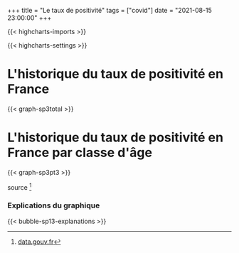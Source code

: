 +++
title = "Le taux de positivité"
tags = ["covid"]
date = "2021-08-15 23:00:00"
+++


{{< highcharts-imports >}}

{{< highcharts-settings >}}

# L'historique du taux de positivité en France 

{{< graph-sp3total >}}

# L'historique du taux de positivité en France par classe d'âge <a name="graphique"></a>

{{< graph-sp3pt3 >}}


source [^1]

### Explications du graphique <a name="explications"></a>

{{< bubble-sp13-explanations >}}

[^1]: [data.gouv.fr](https://www.data.gouv.fr/fr/datasets/donnees-relatives-aux-resultats-des-tests-virologiques-covid-19/)